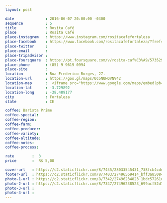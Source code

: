 ```yaml
---
layout: post

date              : 2016-06-07 20:00:00 -0300
sequence          : 5
title             : Rosita Café
place             : Rosita Café
place-instagram   : https://www.instagram.com/rositacafefortaleza
place-facebook    : https://www.facebook.com/rositacafefortaleza/?fref=ts
place-twitter     : 
place-email       : 
place-tripadvisor : 
place-foursquare  : https://pt.foursquare.com/v/rosita-caf%C3%A9/5735295c498e6df84a3eaf00
place-phone       : (85) 9 9619 0994
place-site        : 
location          : Rua Frederico Borges, 27.
location-url      : https://goo.gl/maps/UcoNUHQVNV42
location-map      :  <iframe src="https://www.google.com/maps/embed?pb=!1m18!1m12!1m3!1d3981.367413455305!2d-38.49137598573129!3d-3.7298332442230246!2m3!1f0!2f0!3f0!3m2!1i1024!2i768!4f13.1!3m3!1m2!1s0x7c7487999729e01%3A0x4baed042a917699d!2sRosita+Caf%C3%A9!5e0!3m2!1spt-BR!2sbr!4v1468162394668" width="100%" height="450" frameborder="0" style="border:0" scrolling="no"></iframe>
location-lat      : -3.729892
location-long     : -38.489177
city              : Fortaleza
state             : CE

coffee: Barista Prime
coffee-special: 
coffee-region: 
coffee-farm: 
coffee-producer: 
coffee-variety: 
coffee-altitude:
coffee-notes: 
coffee-process: 

rate        :  3
price       :  R$ 5,00

cover-url   : https://c2.staticflickr.com/8/7435/28033545431_738fcb4cdc_o.jpg
footer-url  : https://c2.staticflickr.com/8/7403/27496569414_bff3a85084_o.jpg
photo-1-url : https://c2.staticflickr.com/8/7342/27496234823_1bdc57261d_o.jpg
photo-2-url : https://c2.staticflickr.com/8/7347/27496238523_699acf52d7_o.jpg
photo-3-url : 
photo-4-url : 
---
```

